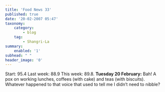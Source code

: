 ```yaml
---
title: 'Food News 33'
published: true
date: '20-02-2007 05:47'
taxonomy:
    category:
        - blog
    tag:
        - Shangri-La
summary:
    enabled: '1'
subhead: " "
header_image: '0'
---
```


Start: 95.4 Last week: 88.9 This week: 89.8. 
**Tuesday 20 February:** Bah! A pox on working lunches, coffees (with cake) and teas (with biscuits). Whatever happened to that voice that used to tell me I didn’t need to nibble?
